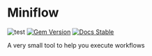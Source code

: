 # Miniflow

![test](https://github.com/kojix2/miniflow/workflows/test/badge.svg)
[![Gem Version](https://badge.fury.io/rb/miniflow.svg)](https://badge.fury.io/rb/miniflow)
[![Docs Stable](https://img.shields.io/badge/docs-stable-blue.svg)](https://rubydoc.info/gems/ruby-gr)

A very small tool to help you execute workflows